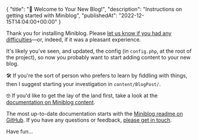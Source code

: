 {
    "title": "&#x1F44B; Welcome to Your New Blog!",
    "description": "Instructions on getting started with Miniblog",
    "publishedAt": "2022-12-15T14:04:00+00:00"
}

Thank you for installing Miniblog.  Please [let us know if you had any difficulties](https://github.com/miniblog/engine/issues)&mdash;or, indeed, if it was a pleasant experience.

It's likely you've seen, and updated, the config (in `config.php`, at the root of the project), so now you probably want to start adding content to your new blog.

&#x1F6E0; If you're the sort of person who prefers to learn by fiddling with things, then I suggest starting your investigation in `content/BlogPost/`.

&#x1F913; If you'd like to get the lay of the land first, take a look at the [documentation on Miniblog content](https://github.com/miniblog/engine/blob/main/doc/content.md).

The most up-to-date documentation starts with the [Miniblog readme on GitHub](https://github.com/miniblog/engine/blob/main/README.md).  If you have any questions or feedback, [please get in touch](https://github.com/miniblog/engine/issues).

Have fun...
